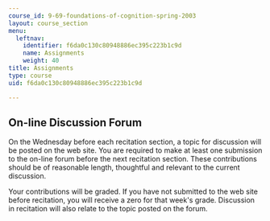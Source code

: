```yaml
---
course_id: 9-69-foundations-of-cognition-spring-2003
layout: course_section
menu:
  leftnav:
    identifier: f6da0c130c80948886ec395c223b1c9d
    name: Assignments
    weight: 40
title: Assignments
type: course
uid: f6da0c130c80948886ec395c223b1c9d

---
```


On-line Discussion Forum
------------------------

On the Wednesday before each recitation section, a topic for discussion will be posted on the web site. You are required to make at least one submission to the on-line forum before the next recitation section. These contributions should be of reasonable length, thoughtful and relevant to the current discussion.

Your contributions will be graded. If you have not submitted to the web site before recitation, you will receive a zero for that week's grade. Discussion in recitation will also relate to the topic posted on the forum.